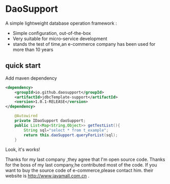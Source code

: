 # DaoSupport

A simple lightweight database operation framework :

 * Simple configuration, out-of-the-box
 * Very suitable for micro-service development
 * stands the test of time,an e-commerce company has been used for more than 10 years
## quick start
Add maven dependency
```xml
<dependency>
	<groupId>io.github.daosupport</groupId>
	<artifactId>jdbcTemplate-support</artifactId>
	<version>1.0.1-RELEASE</version>
</dependency>
```
```java
	@Autowired
	private IDaoSupport daoSupport;
    public List<Map<String,Object>> getTestList(){
		String sql="select * from t_example";
		return this.daoSupport.queryForList(sql);
	}
```
Look, it's works!

Thanks  for my last company ,they agree that I'm open source code.
Thanks  for the boss of my last company,he contributed most of the code.
If you want to buy the source code of  e-commerce,please contact him.
their website is http://www.javamall.com.cn .